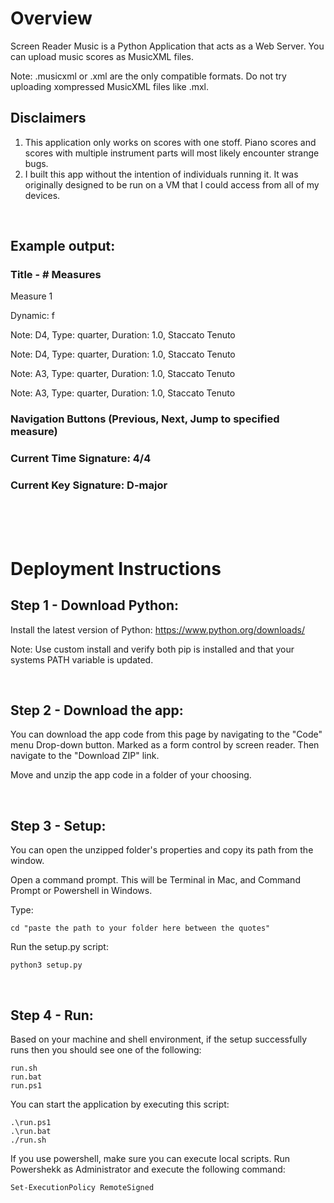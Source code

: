 # Overview

Screen Reader Music is a Python Application that acts as a Web Server. You can upload music scores as MusicXML files.

Note: .musicxml or .xml are the only compatible formats. Do not try uploading xompressed MusicXML files like .mxl.

## Disclaimers

1. This application only works on scores with one stoff. Piano scores and scores with multiple instrument parts will most likely encounter strange bugs.
2. I built this app without the intention of individuals running it. It was originally designed to be run on a VM that I could access from all of my devices.

<br>


## Example output:

### Title - # Measures

Measure 1

Dynamic: f

Note: D4, Type: quarter, Duration: 1.0, Staccato Tenuto

Note: D4, Type: quarter, Duration: 1.0, Staccato Tenuto

Note: A3, Type: quarter, Duration: 1.0, Staccato Tenuto

Note: A3, Type: quarter, Duration: 1.0, Staccato Tenuto

### Navigation Buttons (Previous, Next, Jump to specified measure)
### Current Time Signature: 4/4
### Current Key Signature: D-major




<br>
<br>
<br>

# Deployment Instructions

## Step 1 - Download Python:

Install the latest version of Python: https://www.python.org/downloads/

Note: Use custom install and verify both pip is installed and that your systems PATH variable is updated.

<br>

## Step 2 - Download the app:

You can download the app code from this page by navigating to the "Code" menu Drop-down button. Marked as a form control by screen reader. Then navigate to the "Download ZIP" link.

Move and unzip the app code in a folder of your choosing.

<br>

## Step 3 - Setup:

You can open the unzipped folder's properties and copy its path from the window.

Open a command prompt. This will be Terminal in Mac, and Command Prompt or Powershell in Windows.

Type:

```
cd "paste the path to your folder here between the quotes"
```

Run the setup.py script:

```
python3 setup.py
```

<br>

## Step 4 - Run:

Based on your machine and shell environment, if the setup successfully runs then you should see one of the following:
```
run.sh
run.bat
run.ps1
```

You can start the application by executing this script:
```
.\run.ps1
.\run.bat
./run.sh
```

If you use powershell, make sure you can execute local scripts. Run Powershekk as Administrator and execute the following command:
```
Set-ExecutionPolicy RemoteSigned

```